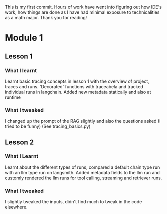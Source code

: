 This is my first commit. Hours of work have went into figuring out how IDE's work, how things are done as I have had minimal exposure to technicalities as a math major. Thank you for reading!

# Module 1
## Lesson 1
### What I learnt
Learnt basic tracing concepts in lesson 1 with the overview of project, traces and runs. 'Decorated' functions with traceabela and tracked individual runs in langchain. Added new metadata statically and also at runtime

### What I tweaked
I changed up the prompt of the RAG slightly and also the questions asked (I tried to be funny)
(See tracing_basics.py)

## Lesson 2
### What I Learnt
Learnt about the different types of runs, compared a default chain type run with an llm type run on langsmith. Added metadata fields to the llm run and customly rendered the llm runs for tool calling, streaming and retriever runs.

### What I tweaked
I slightly tweaked the inputs, didn't find much to tweak in the code elsewhere.